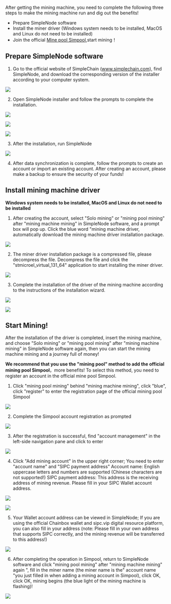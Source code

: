 After getting the mining machine, you need to complete the following three steps to make the mining machine run and dig out the benefits!

- Prepare SimpleNode software
- Install the miner driver (Windows system needs to be installed, MacOS and Linux do not need to be installed)
- Join the official [ Mine pool Simpool](https://simpool.sipc.vip),start mining！

## Prepare SimpleNode software

1. Go to the official website of SimpleChain (www.simplechain.com), find SimpleNode, and download the corresponding version of the installer according to your computer system.

![](1.png)

2. Open SimpleNode installer and follow the prompts to complete the installation.

![](2.png)

![](3.png)

![](4.png)

3. After the installation, run SimpleNode

![](5.png)

4. After data synchronization is complete, follow the prompts to create an account or import an existing account. After creating an account, please make a backup to ensure the security of your funds!

## Install mining machine driver

**Windows system needs to be installed, MacOS and Linux do not need to be installed**

1. After creating the account, select "Solo mining" or "mining pool mining" after "mining machine mining" in SimpleNode software, and a prompt box will pop up. Click the blue word "mining machine driver, automatically download the mining machine driver installation package.

![](6.png)

2. The miner driver installation package is a compressed file, please decompress the file. Decompress the file and click the "stmicroel_virtual_131_64" application to start installing the miner driver.

![](7.png)

3. Complete the installation of the driver of the mining machine according to the instructions of the installation wizard.

![](8.png)

![](9.png)

## Start Mining!

After the installation of the driver is completed, insert the mining machine, and choose "Solo mining" or "mining pool mining" after "mining machine mining" in SimpleNode software again, then you can start the mining machine mining and a journey full of money!

**We recommend that you use the "mining pool" method to add the official mining pool Simpool**，more benefits! To select this method, you need to register an account in the official mine pool Simpool.

1. Click "mining pool mining" behind "mining machine mining", click "blue", click "register" to enter the registration page of the official mining pool Simpool

![](10.png)

2. Complete the Simpool account registration as prompted

![](11.png)

3. After the registration is successful, find "account management" in the left-side navigation pane and click to enter

![](12.png)

4. Click "Add mining account" in the upper right corner; You need to enter "account name" and "SIPC payment address"
Account name: English uppercase letters and numbers are supported (Chinese characters are not supported!)
SIPC payment address: This address is the receiving address of mining revenue. Please fill in your SIPC Wallet account address.

  ![](13.png)

  ![](14.png)

5. Your Wallet account address can be viewed in SimpleNode; If you are using the official Chainbox wallet and sipc.vip digital resource platform, you can also fill in your address (note: Please fill in your own address that supports SIPC correctly, and the mining revenue will be transferred to this address!)

![](15.png)

6. After completing the operation in Simpool, return to SimpleNode software and click "mining pool mining" after "mining machine mining" again ", fill in the miner name (the miner name is the" account name "you just filled in when adding a mining account in Simpool), click OK, click OK, mining begins (the blue light of the mining machine is flashing)!

![](16.png)
